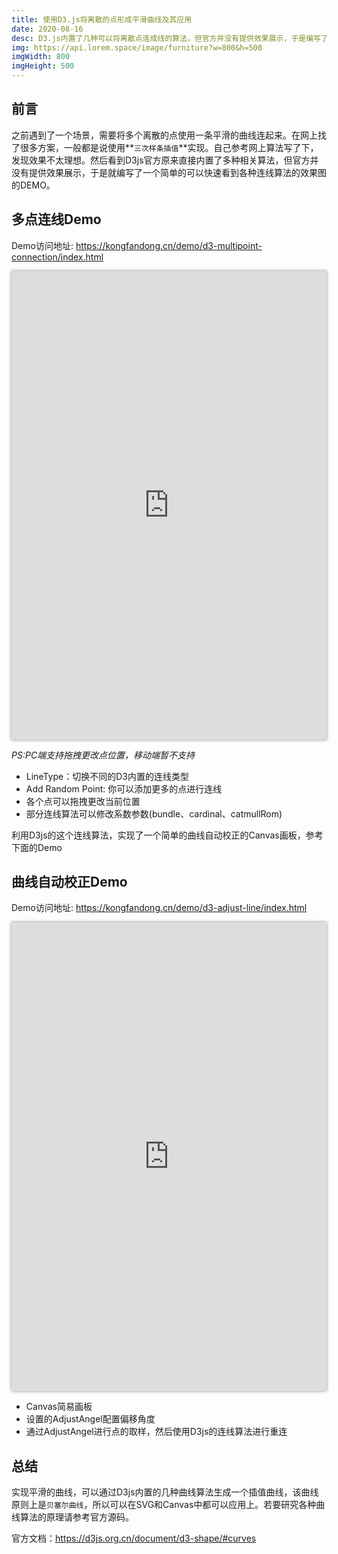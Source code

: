 ```yaml
---
title: 使用D3.js将离散的点形成平滑曲线及其应用
date: 2020-08-16
desc: D3.js内置了几种可以将离散点连成线的算法，但官方并没有提供效果展示，于是编写了一个简单的可以快速看到各种连线算法的效果图的DEMO。同时利用该功能实现的一个简单的曲线自动校正的Canvas画板Demo。
img: https://api.lorem.space/image/furniture?w=800&h=500
imgWidth: 800
imgHeight: 500
---
```


## 前言

之前遇到了一个场景，需要将多个离散的点使用一条平滑的曲线连起来。在网上找了很多方案，一般都是说使用**`三次样条插值`**实现。自己参考网上算法写了下，发现效果不太理想。然后看到D3js官方原来直接内置了多种相关算法，但官方并没有提供效果展示，于是就编写了一个简单的可以快速看到各种连线算法的效果图的DEMO。

## 多点连线Demo

Demo访问地址: <a href="https://kongfandong.cn/demo/d3-multipoint-connection/index.html" target="_blank">https://kongfandong.cn/demo/d3-multipoint-connection/index.html</a>

<iframe src="https://kongfandong.cn/demo/d3-multipoint-connection/index.html" width="100%" height="750px" style="border: none;outline:none;box-shadow: 0 0 5px #888"></iframe>

*PS:PC端支持拖拽更改点位置，移动端暂不支持*

+ LineType：切换不同的D3内置的连线类型
+ Add Random Point: 你可以添加更多的点进行连线
+ 各个点可以拖拽更改当前位置
+ 部分连线算法可以修改系数参数(bundle、cardinal、catmullRom)

利用D3js的这个连线算法，实现了一个简单的曲线自动校正的Canvas画板，参考下面的Demo

## 曲线自动校正Demo

Demo访问地址: <a href="https://kongfandong.cn/demo/d3-adjust-line/index.html" target="_blank">https://kongfandong.cn/demo/d3-adjust-line/index.html</a>

<iframe src="https://kongfandong.cn/demo/d3-adjust-line/index.html" width="100%" height="750px" style="border: none;outline:none;box-shadow: 0 0 5px #888"></iframe>

+ Canvas简易画板
+ 设置的AdjustAngel配置偏移角度
+ 通过AdjustAngel进行点的取样，然后使用D3js的连线算法进行重连

## 总结

实现平滑的曲线，可以通过D3js内置的几种曲线算法生成一个插值曲线，该曲线原则上是`贝塞尔曲线`，所以可以在SVG和Canvas中都可以应用上。若要研究各种曲线算法的原理请参考官方源码。

官方文档：<a href="https://d3js.org.cn/document/d3-shape/#curves" target="_blank">https://d3js.org.cn/document/d3-shape/#curves</a>

